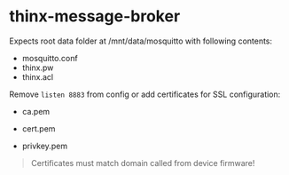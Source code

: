 # thinx-message-broker

Expects root data folder at /mnt/data/mosquitto with following contents:

* mosquitto.conf
* thinx.pw
* thinx.acl

Remove `listen 8883` from config or add certificates for SSL configuration:

* ca.pem

* cert.pem

* privkey.pem

> Certificates must match domain called from device firmware!